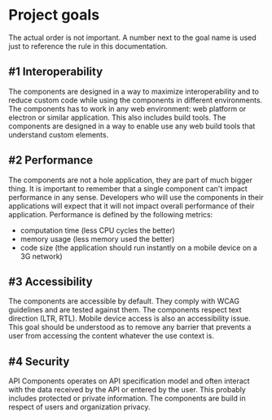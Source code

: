 # Project goals

The actual order is not important. A number next to the goal name is used just to reference the rule in this documentation.

## \#1 Interoperability

The components are designed in a way to maximize interoperability and to reduce custom code while using the components in different environments. The components has to work in any web environment: web platform or electron or similar application. This also includes build tools. The components are designed in a way to enable use any web build tools that understand custom elements.

## \#2 Performance

The components are not a hole application, they are part of much bigger thing. It is important to remember that a single component can't impact performance in any sense. Developers who will use the components in their applications will expect that it will not impact overall performance of their application. Performance is defined by the following metrics:

* computation time \(less CPU cycles the better\)
* memory usage \(less memory used the better\)
* code size \(the application should run instantly on a mobile device on a 3G network\)

## \#3 Accessibility

The components are accessible by default. They comply with WCAG guidelines and are tested against them. The components respect text direction \(LTR, RTL\). Mobile device access is also an accessibility issue. This goal should be understood as to remove any barrier that prevents a user from accessing the content whatever the use context is.

## \#4 Security

API Components operates on API specification model and often interact with the data received by the API or entered by the user. This probably includes protected or private information. The components are build in respect of users and organization privacy.

